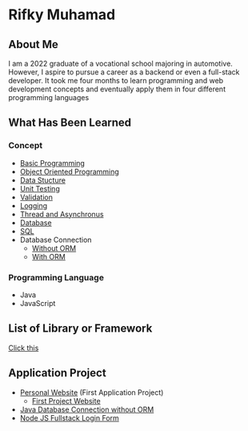 # Rifky Muhamad

## About Me

I am a 2022 graduate of a vocational school majoring in automotive. However, I aspire to pursue a career as a backend or even a full-stack developer. It took me four months to learn programming and web development concepts and eventually apply them in four different programming languages

## What Has Been Learned
### Concept
- [Basic Programming]()
- [Object Oriented Programming]()
- [Data Stucture]()
- [Unit Testing]()
- [Validation]()
- [Logging]()
- [Thread and Asynchronus]()
- [Database]()
- [SQL](https://github.com/RifkyMuhamad/SQL)
- Database Connection
    - [Without ORM]()
    - [With ORM]()

### Programming Language
- Java
- JavaScript

## List of Library or Framework
[Click this](https://github.com/RifkyMuhamad/LibraryOrFrameworkList)

## Application Project
- [Personal Website](https://github.com/RifkyMuhamad/DyoneStrankers.github.io) (First Application Project)
    - [First Project Website](https://rifkymuhamad.github.io/DyoneStrankers.github.io/html/DyoneStrankers.html)
- [Java Database Connection without ORM](https://github.com/RifkyMuhamad/JavaConnectionDatabaseApplication)
- [Node JS Fullstack Login Form](https://github.com/RifkyMuhamad/NodeJSJWTAuthApp)
